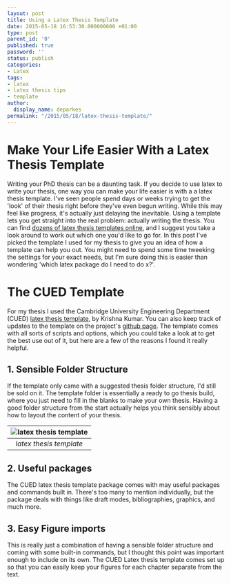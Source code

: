 ```yaml
---
layout: post
title: Using a Latex Thesis Template
date: 2015-05-18 16:53:30.000000000 +01:00
type: post
parent_id: '0'
published: true
password: ''
status: publish
categories:
- Latex
tags:
- latex
- latex thesis tips
- template
author:
  display_name: deparkes
permalink: "/2015/05/18/latex-thesis-template/"
---
```

<h1 class="attribution-info">Make Your Life Easier With a Latex Thesis Template</h1>
Writing your PhD thesis can be a daunting task. If you decide to use latex to write your thesis, one way you can make your life easier is with a a latex thesis template. I've seen people spend days or weeks trying to get the 'look' of their thesis right before they've even begun writing. While this may feel like progress, it's actually just delaying the inevitable. Using a template lets you get straight into the real problem: actually writing the thesis.
You can find <a href="https://www.sharelatex.com/templates/thesis">dozens of latex thesis templates online</a>, and I suggest you take a look around to work out which one you'd like to go for. In this post I've picked the template I used for my thesis to give you an idea of how a template can help you out. You might need to spend some time tweeking the settings for your exact needs, but I'm sure doing this is easier than wondering 'which latex package do I need to do x?'.
<h1>The CUED Template</h1>
For my thesis I used the Cambridge University Engineering Department (CUED) <a href="https://www-h.eng.cam.ac.uk/help/tpl/textprocessing/ThesisStyle/">latex thesis template</a>, by Krishna Kumar. You can also keep track of updates to the template on the project's <a href="https://github.com/kks32/phd-thesis-template/releases/tag/v1.4.5">github page</a>. The template comes with all sorts of scripts and options, which you could take a look at to get the best use out of it, but here are a few of the reasons I found it really helpful.
<h2>1. Sensible Folder Structure</h2>
If the template only came with a suggested thesis folder structure, I'd still be sold on it. The template folder is essentially a ready to go thesis build, where you just need to fill in the blanks to make your own thesis. Having a good folder structure from the start actually helps you think sensibly about how to layout the content of your thesis.

| ![latex thesis template]({{site.baseurl}}/assets/2015/05/FolderStructure.png) |
|:--:|
| *latex thesis template* |

<h2>2. Useful packages</h2>
The CUED latex thesis template package comes with may useful packages and commands built in. There's too many to mention individually, but the package deals with things like draft modes, bibliographies, graphics, and much more.
<h2>3. Easy Figure imports</h2>
This is really just a combination of having a sensible folder structure and coming with some built-in commands, but I thought this point was important enough to include on its own. The CUED Latex thesis template comes set up so that you can easily keep your figures for each chapter separate from the text.